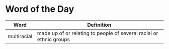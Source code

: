 # Word of the Day

|Word|Definition|
|---|---|
|multiracial|made up of or relating to people of several racial or ethnic groups|